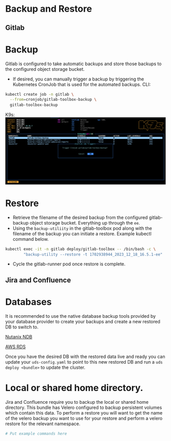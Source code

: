 # Backup and Restore

## Gitlab
# Backup
Gitlab is configured to take automatic backups and store those backups to the configured object storage bucket.

- If desired, you can manually trigger a backup by triggering the Kubernetes CronJob that is used for the automated backups.
CLI:
```bash
kubectl create job -n gitlab \
  --from=cronjob/gitlab-toolbox-backup \
  gitlab-toolbox-backup
```

K9s:
![Gitlab Backup Cron Trigger](screenshots/gitlab-k9s-backup-cron.png)

# Restore
- Retrieve the filename of the desired backup from the configured gitlab-backup object storage bucket. Everything up through the `ee`.
- Using the `backup-utiliity` in the gitlab-toolbox pod along with the filename of the backup you can initiate a restore. Example kubectl command below.
```bash
kubectl exec -it -n gitlab deploy/gitlab-toolbox -- /bin/bash -c \
        "backup-utility --restore -t 1702938944_2023_12_18_16.5.1-ee"
```
- Cycle the gitlab-runner pod once restore is complete.

## Jira and Confluence

# Databases
It is recommended to use the native database backup tools provided by your database provider to create your backups and create a new restored DB to switch to.

[Nutanix NDB](https://portal.nutanix.com/page/documents/solutions/details?targetId=BP-2061-PostgreSQL-on-Nutanix:BP-2061-PostgreSQL-on-Nutanix)

[AWS RDS](https://docs.aws.amazon.com/AmazonRDS/latest/UserGuide/CHAP_CommonTasks.BackupRestore.html)

Once you have the desired DB with the restored data live and ready you can update your `uds-config.yaml` to point to this new restored DB and run a `uds deploy <bundle>` to update the cluster.

# Local or shared home directory.
Jira and Confluence require you to backup the local or shared home directory. This bundle has Velero configured to backup persistent volumes which contain this data. To perform a restore you will want to get the name of the velero backup you want to use for your restore and perform a velero restore for the relevant namespace.

```bash
# Put example commands here
```



